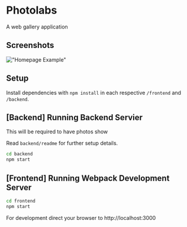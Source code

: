 # Photolabs

A web gallery application 

## Screenshots

!["Homepage Example"](doc/screenshot.png)

## Setup

Install dependencies with `npm install` in each respective `/frontend` and `/backend`.


## [Backend] Running Backend Servier

This will be required to have photos show 

Read `backend/readme` for further setup details.

```sh
cd backend
npm start
```

## [Frontend] Running Webpack Development Server

```sh
cd frontend
npm start
```

For development direct your browser to http://localhost:3000



